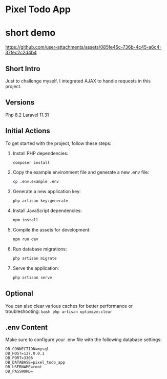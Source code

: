 # Pixel Todo App
# short demo

https://github.com/user-attachments/assets/085fe45c-736b-4c45-a6c4-37fec2c2d4b4


## Short Intro

Just to challenge myself, I integrated AJAX to handle requests in this project. 

## Versions
Php 8.2
Laravel 11.31

## Initial Actions

To get started with the project, follow these steps:

1. Install PHP dependencies:
   ```bash
   composer install
   ```

2. Copy the example environment file and generate a new .env file:
    ```bash
    cp .env.example .env
    ```

3. Generate a new application key:
    ```bash
    php artisan key:generate
    ```

4. Install JavaScript dependencies:
    ```bash
    npm install
    ```
    
5. Compile the assets for development:
    ```bash
    npm run dev
    ```
    
6. Run database migrations:
    ```bash
    php artisan migrate
    ```
    
7. Serve the application:
    ```bash
    php artisan serve
    ```

## Optional
You can also clear various caches for better performance or troubleshooting:
    ```bash
    php artisan optimize:clear
    ```

## .env Content
Make sure to configure your .env file with the following database settings:
```
DB_CONNECTION=mysql
DB_HOST=127.0.0.1
DB_PORT=3306
DB_DATABASE=pixel_todo_app
DB_USERNAME=root
DB_PASSWORD=
````
